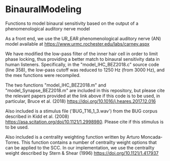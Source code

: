 # BinauralModeling
Functions to model binaural sensitivity based on the output of a phenomenological auditory nerve model

As a front end, we use the UR_EAR phenomenological auditory nerve (AN) model available at https://www.urmc.rochester.edu/labs/carney.aspx

We have modified the low-pass filter of the inner hair cell in order to limit phase locking, thus providing a better match to binaural sensitivity data in human listeners. Specifically, in the "model_IHC_BEZ2018.c" source code (line 358), the low-pass cutoff was reduced to 1250 Hz (from 3000 Hz), and the mex functions were recompiled.

The two functions "model_IHC_BEZ2018.m" and "model_Synapse_BEZ2018.m" are included in this repository, but please cite the relevant papers provided at the link above if this code is to be used, in particular, Bruce et al. (2018) https://doi.org/10.1016/j.heares.2017.12.016

Also included is a stimulus file ('BUG_T16_1_3.wav') from the BUG corpus described in Kidd et al. (2008) https://asa.scitation.org/doi/10.1121/1.2998980. Please cite if this stimulus is to be used.

Also included is a centrality weighting function written by Arturo Moncada-Torres. This function contains a number of centrailty weight options that can be applied to the SCC. In our implementation, we use the centrailty weight described by Stern & Shear (1996) https://doi.org/10.1121/1.417937
